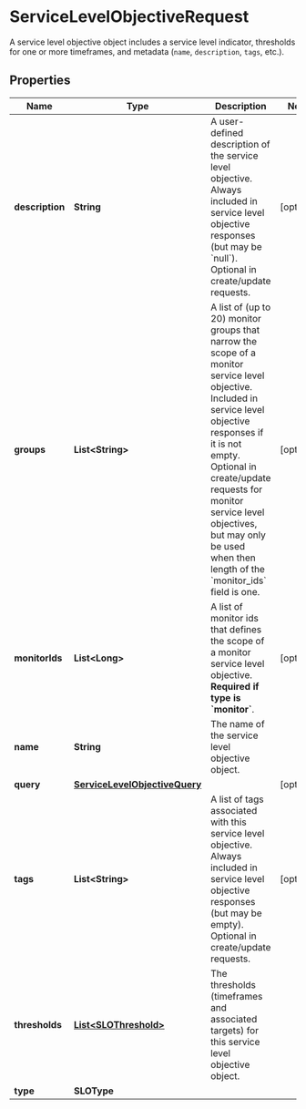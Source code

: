 # ServiceLevelObjectiveRequest

A service level objective object includes a service level indicator, thresholds for one or more timeframes, and metadata (`name`, `description`, `tags`, etc.).

## Properties

| Name            | Type                                                            | Description                                                                                                                                                                                                                                                                                                                   | Notes      |
| --------------- | --------------------------------------------------------------- | ----------------------------------------------------------------------------------------------------------------------------------------------------------------------------------------------------------------------------------------------------------------------------------------------------------------------------- | ---------- |
| **description** | **String**                                                      | A user-defined description of the service level objective. Always included in service level objective responses (but may be &#x60;null&#x60;). Optional in create/update requests.                                                                                                                                            | [optional] |
| **groups**      | **List&lt;String&gt;**                                          | A list of (up to 20) monitor groups that narrow the scope of a monitor service level objective. Included in service level objective responses if it is not empty. Optional in create/update requests for monitor service level objectives, but may only be used when then length of the &#x60;monitor_ids&#x60; field is one. | [optional] |
| **monitorIds**  | **List&lt;Long&gt;**                                            | A list of monitor ids that defines the scope of a monitor service level objective. **Required if type is &#x60;monitor&#x60;**.                                                                                                                                                                                               | [optional] |
| **name**        | **String**                                                      | The name of the service level objective object.                                                                                                                                                                                                                                                                               |
| **query**       | [**ServiceLevelObjectiveQuery**](ServiceLevelObjectiveQuery.md) |                                                                                                                                                                                                                                                                                                                               | [optional] |
| **tags**        | **List&lt;String&gt;**                                          | A list of tags associated with this service level objective. Always included in service level objective responses (but may be empty). Optional in create/update requests.                                                                                                                                                     | [optional] |
| **thresholds**  | [**List&lt;SLOThreshold&gt;**](SLOThreshold.md)                 | The thresholds (timeframes and associated targets) for this service level objective object.                                                                                                                                                                                                                                   |
| **type**        | **SLOType**                                                     |                                                                                                                                                                                                                                                                                                                               |
